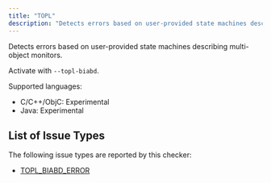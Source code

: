 ```yaml
---
title: "TOPL"
description: "Detects errors based on user-provided state machines describing multi-object monitors."
---
```


Detects errors based on user-provided state machines describing multi-object monitors.

Activate with `--topl-biabd`.

Supported languages:
- C/C++/ObjC: Experimental
- Java: Experimental



## List of Issue Types

The following issue types are reported by this checker:
- [TOPL_BIABD_ERROR](/docs/all-issue-types#topl_biabd_error)
